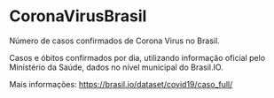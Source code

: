 # CoronaVirusBrasil


Número de casos confirmados de Corona Virus no Brasil.

Casos e óbitos confirmados por dia, utilizando informação oficial pelo Ministério da Saúde, dados no nível municipal do Brasil.IO.


Mais informações: https://brasil.io/dataset/covid19/caso_full/



